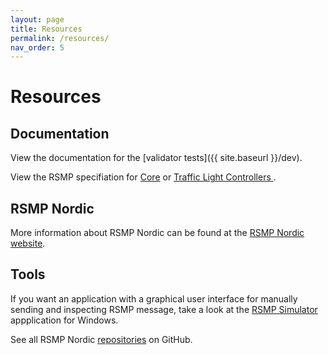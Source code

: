 ```yaml
---
layout: page
title: Resources
permalink: /resources/
nav_order: 5
---
```


# Resources
## Documentation
View the documentation for the [validator tests]({{ site.baseurl }}/dev).

View the RSMP specifiation for [Core](https://github.com/rsmp-nordic/rsmp_core) or [Traffic Light Controllers ](https://github.com/rsmp-nordic/rsmp_sxl_traffic_lights).

## RSMP Nordic
More information about RSMP Nordic can be found at the [RSMP Nordic website](https://rsmp-nordic.org).

## Tools
If you want an application with a graphical user interface for manually sending and inspecting RSMP message, take a look at the [RSMP Simulator](https://github.com/rsmp-nordic/rsmp_simulator) appplication for Windows.

See all RSMP Nordic [repositories](https://github.com/rsmp-nordic) on GitHub.



